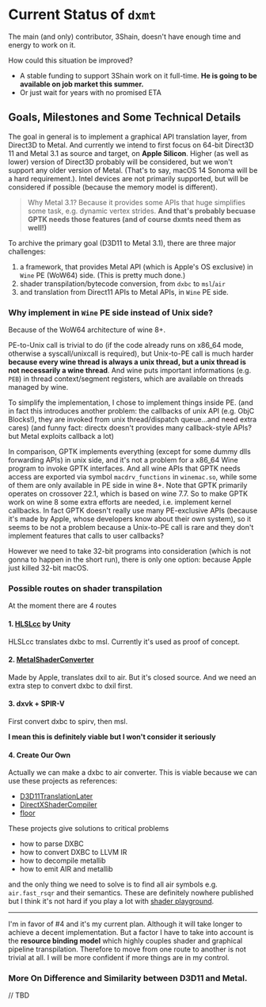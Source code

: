 # Current Status of `dxmt`

The main (and only) contributor, 3Shain, doesn't have enough time and energy to work on it.

How could this situation be improved?

- A stable funding to support 3Shain work on it full-time. **He is going to be available on job market this summer.**
- Or just wait for years with no promised ETA

## Goals, Milestones and Some Technical Details

The goal in general is to implement a graphical API translation layer, from Direct3D to Metal. And currently we intend to first focus on 64-bit Direct3D 11 and Metal 3.1 as source and target, on **Apple Silicon**. Higher (as well as lower) version of Direct3D probably will be considered, but we won't support any older version of Metal. (That's to say, macOS 14 Sonoma will be a hard requirement.). Intel devices are not primarily supported, but will be considered if possible (because the memory model is different).

> Why Metal 3.1? Because it provides some APIs that huge simplifies some task, e.g. dynamic vertex strides. **And that's probably becuase GPTK needs those features (and of course dxmts need them as well!)**

To archive the primary goal (D3D11 to Metal 3.1), there are three major challenges:

1. a framework, that provides Metal API (which is Apple's OS exclusive) in `Wine` PE (WoW64) side. (This is pretty much done.)
2. shader transpilation/bytecode conversion, from `dxbc` to `msl`/`air`
3. and translation from Direct11 APIs to Metal APIs, in `Wine` PE side.

### Why implement in `Wine` PE side instead of Unix side?

Because of the WoW64 architecture of wine 8+.

PE-to-Unix call is trivial to do (if the code already runs on x86_64 mode, otherwise a syscall/unixcall is required), but Unix-to-PE call is much harder **because every wine thread is always a unix thread, but a unix thread is not necessarily a wine thread**. And wine puts important informations (e.g. `PEB`) in thread context/segment registers, which are available on threads managed by wine.

To simplify the implementation, I chose to implement things inside PE. (and in fact this introduces another problem: the callbacks of unix API (e.g. ObjC Blocks!), they are invoked from unix thread/dispatch queue...and need extra cares) (and funny fact: directx doesn't provides many callback-style APIs? but Metal exploits callback a lot)

In comparison, GPTK implements everything (except for some dummy dlls forwarding APIs) in unix side, and it's not a problem for a x86_64 Wine program to invoke GPTK interfaces. And all wine APIs that GPTK needs access are exported via symbol `macdrv_functions` in `winemac.so`, while some of them are only available in PE side in wine 8+. Note that GPTK primarily operates on crossover 22.1, which is based on wine 7.7. So to make GPTK work on wine 8 some extra efforts are needed, i.e. implement kernel callbacks. In fact GPTK doesn't really use many PE-exclusive APIs (because it's made by Apple, whose developers know about their own system), so it seems to be not a problem because a Unix-to-PE call is rare and they don't implement features that calls to user callbacks?

However we need to take 32-bit programs into consideration (which is not gonna to happen in the short run), there is only one option: because Apple just killed 32-bit macOS.

### Possible routes on shader transpilation

At the moment there are 4 routes

#### 1. [HLSLcc](https://github.com/Unity-Technologies/HLSLcc) by Unity

HLSLcc translates dxbc to msl. Currently it's used as proof of concept.


#### 2. [MetalShaderConverter](https://developer.apple.com/metal/shader-converter/)

Made by Apple, translates dxil to air. But it's closed source. And we need an extra step to convert dxbc to dxil first.


#### 3. dxvk + SPIR-V

First convert dxbc to spirv, then msl.

**I mean this is definitely viable but I won't consider it seriously**

#### 4. Create Our Own

Actually we can make a dxbc to air converter. This is viable because we can use these projects as references:

- [D3D11TranslationLater](https://github.com/microsoft/D3D12TranslationLayer)
- [DirectXShaderCompiler](https://github.com/microsoft/DirectXShaderCompiler)
- [floor](https://github.com/a2flo/floor)

These projects give solutions to critical problems
- how to parse DXBC
- how to convert DXBC to LLVM IR
- how to decompile metallib
- how to emit AIR and metallib

and the only thing we need to solve is to find all air symbols e.g. `air.fast_rsqr` and their semantics. These are definitely nowhere published but I think it's not hard if you play a lot with [shader playground](https://shader-playground.timjones.io/).

---
I'm in favor of \#4 and it's my current plan. Although it will take longer to achieve a decent implementation. But a factor I have to take into account is the **resource binding model** which highly couples shader and graphical pipeline transpilation. Therefore to move from one route to another is not trivial at all. I will be more confident if more things are in my control.

### More On Difference and Similarity between D3D11 and Metal. 

// TBD